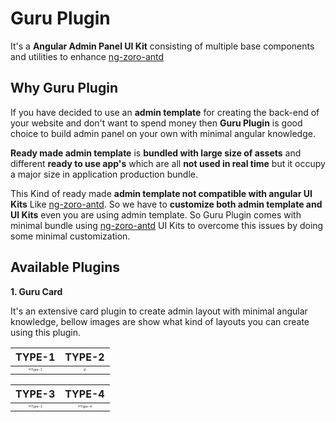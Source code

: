 # Guru Plugin
It's a **Angular Admin Panel UI Kit** consisting of multiple base components and utilities to enhance [ng-zoro-antd](https://ng.ant.design/docs/introduce/en "ng-zoro-antd")



## Why Guru Plugin

If you have decided to use an **admin template** for creating the back-end of your website and don't want to spend money then **Guru Plugin** is good choice to build admin panel on your own with minimal angular knowledge.

**Ready made admin template** is **bundled with large size of assets** and different **ready to use app's** which are all **not used in real time** but it occupy a major size in application production bundle.

This Kind of ready made **admin template not compatible with angular UI Kits** Like [ng-zoro-antd](https://ng.ant.design/docs/introduce/en "ng-zoro-antd"). So we have to **customize both admin template and UI Kits** even you are using admin template. So Guru Plugin comes with minimal bundle using [ng-zoro-antd](https://ng.ant.design/docs/introduce/en "ng-zoro-antd") UI Kits to overcome this issues by doing some minimal customization.



## Available Plugins

**1. Guru Card** 

It's an extensive card plugin to create admin layout with minimal angular knowledge, bellow images are show what kind of layouts you can create using this plugin.

|                            TYPE-1                            |                            TYPE-2                            |
| :----------------------------------------------------------: | :----------------------------------------------------------: |
| <img src="D:\GURU\Portfolio\admin-guru-v3\guru-plugins\docs\screenshots\Type-1.PNG" alt="Type-1" style="zoom: 30%;" /> | <img src="D:\GURU\Portfolio\admin-guru-v3\guru-plugins\docs\screenshots\Type-2.PNG" style="zoom:30%;" /> |

|                            TYPE-3                            |                            TYPE-4                            |
| :----------------------------------------------------------: | :----------------------------------------------------------: |
| <img src="D:\GURU\Portfolio\admin-guru-v3\guru-plugins\docs\screenshots\Type-3.PNG" alt="Type-3" style="zoom:30%;" /> | <img src="D:\GURU\Portfolio\admin-guru-v3\guru-plugins\docs\screenshots\Type-4.PNG" alt="Type-4" style="zoom:30%;" /> |

